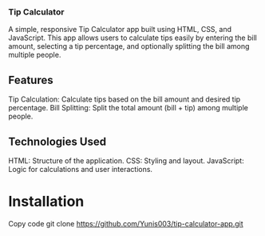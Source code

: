 ### Tip Calculator
A simple, responsive Tip Calculator app built using HTML, CSS, and JavaScript. This app allows users to calculate tips easily by entering the bill amount, selecting a tip percentage, and optionally splitting the bill among multiple people.

## Features
Tip Calculation: Calculate tips based on the bill amount and desired tip percentage.
Bill Splitting: Split the total amount (bill + tip) among multiple people.

## Technologies Used
HTML: Structure of the application.
CSS: Styling and layout.
JavaScript: Logic for calculations and user interactions.

# Installation
Copy code
git clone https://github.com/Yunis003/tip-calculator-app.git
